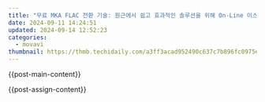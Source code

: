 ```yaml
---
title: "무료 MKA FLAC 전환 기술: 원근에서 쉽고 효과적인 솔루션을 위해 On-Line 이스트리"
date: 2024-09-11 14:24:51
updated: 2024-09-14 12:52:23
categories:
  - movavi
thumbnail: https://thmb.techidaily.com/a3ff3acad952490c637c7b896fc0975ebe957935337cd7ad7a4e6125800ac957.jpg
---
```


{{post-main-content}}

<ins class="adsbygoogle"
     style="display:block"
     data-ad-format="autorelaxed"
     data-ad-client="ca-pub-7571918770474297"
     data-ad-slot="1223367746"></ins>

{{post-assign-content}}

<ins class="adsbygoogle"
     style="display:block"
     data-ad-client="ca-pub-7571918770474297"
     data-ad-slot="8358498916"
     data-ad-format="auto"
     data-full-width-responsive="true"></ins>

